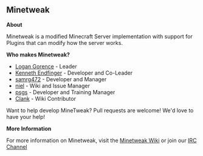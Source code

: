 Minetweak
---------
**About**

Minetweak is a modified Minecraft Server implementation with support for Plugins that can modify how the server works.

**Who makes Minetweak?**

- [Logan Gorence](https://github.com/logangorence/) - Leader
- [Kenneth Endfinger](https://github.com/kaendfinger/) - Developer and Co-Leader
- [samrg472](https://github.com/samrg472/) - Developer and Manager
- [niel](https://github.com/Neil5043/) - Wiki and Issue Manager
- [psgs](https://github.com/psgs/) - Developer and Training Manager
- [Clank](https://github.com/RedefinedClank/) - Wiki Contributor

Want to help develop MineTweak? Pull requests are welcome! We'd love to have your help!

**More Information**

For more information on Minetweak, visit the [Minetweak Wiki](http://wiki.minetweak.org/) or join our [IRC Channel](https://minetweak.atlassian.net/wiki/display/MINETWEAK/IRC+Channel)